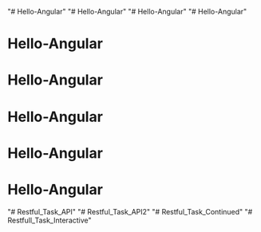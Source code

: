 "# Hello-Angular" 
"# Hello-Angular" 
"# Hello-Angular" 
"# Hello-Angular" 
# Hello-Angular
# Hello-Angular
# Hello-Angular
# Hello-Angular
# Hello-Angular
"# Restful_Task_API" 
"# Restful_Task_API2" 
"# Restful_Task_Continued" 
"# Restfull_Task_Interactive" 
